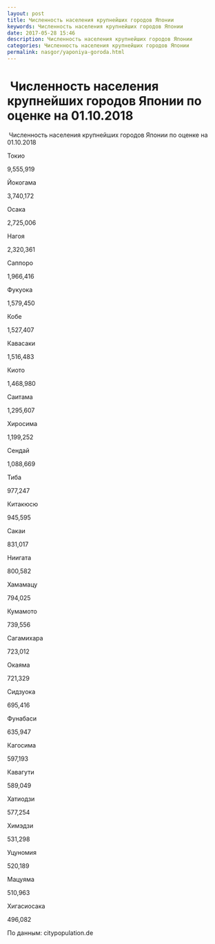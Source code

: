 ```yaml
---
layout: post
title: Численность населения крупнейших городов Японии
keywords: Численность населения крупнейших городов Японии
date: 2017-05-28 15:46
description: Численность населения крупнейших городов Японии
categories: Численность населения крупнейших городов Японии
permalink: nasgor/yaponiya-goroda.html
---
```


#  Численность населения крупнейших городов Японии по оценке на 01.10.2018



 Численность населения крупнейших городов Японии по оценке на 01.10.2018









Токио


9,555,919






Йокогама


3,740,172






Осака


2,725,006






Нагоя


2,320,361






Саппоро


1,966,416






Фукуока


1,579,450






Кобе


1,527,407






Кавасаки


1,516,483






Киото


1,468,980






Саитама


1,295,607






Хиросима


1,199,252






Сендай


1,088,669






Тиба


977,247






Китакюсю


945,595






Сакаи


831,017






Ниигата


800,582






Хамамацу


794,025






Кумамото


739,556






Сагамихара


723,012






Окаяма


721,329






Сидзуока


695,416






Фунабаси


635,947






Кагосима


597,193






Кавагути


589,049






Хатиодзи


577,254






Химэдзи


531,298






Уцуномия


520,189






Мацуяма


510,963






Хигасиосака


496,082








По данным: citypopulation.de


			
		
